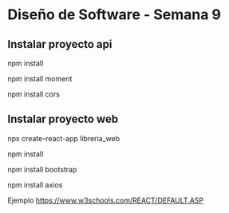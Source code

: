 # Diseño de Software - Semana 9 

## Instalar proyecto api

npm install

npm install moment

npm install cors


## Instalar proyecto web


npx create-react-app libreria_web


npm install


npm install bootstrap


npm install axios


Ejemplo https://www.w3schools.com/REACT/DEFAULT.ASP
